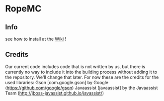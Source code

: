 # RopeMC

## Info
see how to install at the [Wiki](https://github.com/RopeMC/RopeMC/wiki) ! 

## Credits
Our current code includes code that is not written by us, but there is currently no way to include it into the building process without adding it to the repository. We'll change that later.
For now these are the credits for the used libraries:
Gson [com.google.gson] by Google (https://github.com/google/gson)
Javaassist [javaassist] by the Javaassist Team (http://jboss-javassist.github.io/javassist/)
